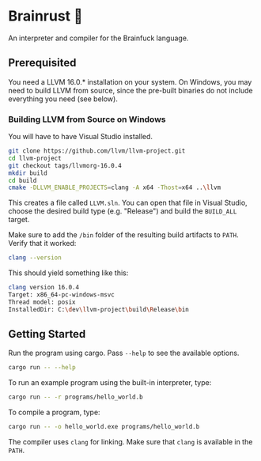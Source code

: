 # Brainrust 🧠

An interpreter and compiler for the Brainfuck language.

## Prerequisited

You need a LLVM 16.0.* installation on your system. On Windows, you may need to
build LLVM from source, since the pre-built binaries do not include everything
you need (see below).

### Building LLVM from Source on Windows

You will have to have Visual Studio installed.

```bash
git clone https://github.com/llvm/llvm-project.git
cd llvm-project
git checkout tags/llvmorg-16.0.4
mkdir build
cd build
cmake -DLLVM_ENABLE_PROJECTS=clang -A x64 -Thost=x64 ..\llvm
```

This creates a file called `LLVM.sln`. You can open that file in Visual Studio,
choose the desired build type (e.g. "Release") and build the `BUILD_ALL` target.

Make sure to add the `/bin` folder of the resulting build artifacts to `PATH`.
Verify that it worked:

```bash
clang --version
```

This should yield something like this:

```bash
clang version 16.0.4
Target: x86_64-pc-windows-msvc
Thread model: posix
InstalledDir: C:\dev\llvm-project\build\Release\bin
```

## Getting Started

Run the program using cargo. Pass `--help` to see the available options.

```bash
cargo run -- --help
```

To run an example program using the built-in interpreter, type:

```bash
cargo run -- -r programs/hello_world.b
```

To compile a program, type:

```bash
cargo run -- -o hello_world.exe programs/hello_world.b
```

The compiler uses `clang` for linking. Make sure that `clang` is available in
the `PATH`.
